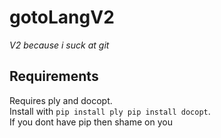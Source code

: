 # gotoLangV2
_V2 because i suck at git_
## Requirements
Requires ply and docopt. <br />  Install with
`pip install ply
pip install docopt`.  <br/>   If you dont have pip then shame on you
